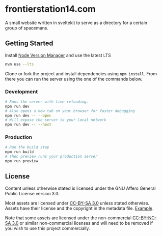 # frontierstation14.com

A small website written in sveltekit to serve as a directory for a certain group of spacemans.

## Getting Started

Install [Node Version Manager](https://github.com/nvm-sh/nvm) and use the latest LTS

```bash
nvm use --lts
```

Clone or fork the project and install dependencies using `npm install`. From there you can run the server using the one of the commands below.

### Development

```bash
# Runs the server with live reloading.
npm run dev
# Also opens a new tab on your browser for faster debugging
npm run dev -- --open
# Will expose the server to your local network
npm run dev -- --host
```

### Production

```bash
# Run the build step
npm run build
# Then preview runs your production server 
npm run preview
```
## License

Content unless otherwise stated is licensed under the GNU Affero General Public License version 3.0.

Most assets are licensed under [CC-BY-SA 3.0](https://creativecommons.org/licenses/by-sa/3.0/) unless stated otherwise. Assets have their license and the copyright in the metadata file. [Example](https://github.com/space-wizards/space-station-14/blob/master/Resources/Textures/Objects/Tools/crowbar.rsi/meta.json).

Note that some assets are licensed under the non-commercial [CC-BY-NC-SA 3.0](https://creativecommons.org/licenses/by-nc-sa/3.0/) or similar non-commercial licenses and will need to be removed if you wish to use this project commercially.